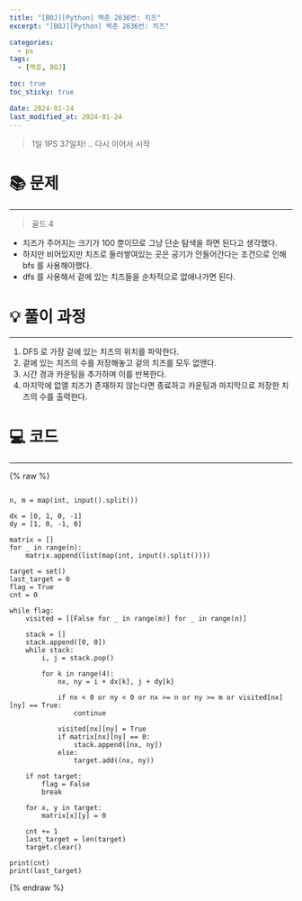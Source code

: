 ```yaml
---
title: "[BOJ][Python] 백준 2636번: 치즈"
excerpt: "[BOJ][Python] 백준 2636번: 치즈"

categories:
  - ps
tags:
  - [백준, BOJ]

toc: true
toc_sticky: true

date: 2024-01-24
last_modified_at: 2024-01-24
---
```


> 1일 1PS 37일차! .. 다시 이어서 시작

# 📚 문제

---

> 골드 4

- 치즈가 주어지는 크기가 100 뿐이므로 그냥 단순 탐색을 하면 된다고 생각했다.
- 하지만 비어있지만 치즈로 둘러쌓여있는 곳은 공기가 안들어간다는 조건으로 인해 bfs 를 사용해야했다.
- dfs 를 사용해서 겉에 있는 치즈들을 순차적으로 없애나가면 된다.

# 💡 풀이 과정

---

1. DFS 로 가장 겉에 있는 치즈의 위치를 파악한다.
2. 겉에 있는 치즈의 수를 저장해놓고 겉의 치즈를 모두 없앤다.
3. 시간 경과 카운팅을 추가하며 이를 반복한다.
4. 마지막에 없앨 치즈가 존재하지 않는다면 종료하고 카운팅과 마지막으로 저장한 치즈의 수를 출력한다.

# 💻 코드

---

{% raw %}

```

n, m = map(int, input().split())

dx = [0, 1, 0, -1]
dy = [1, 0, -1, 0]

matrix = []
for _ in range(n):
    matrix.append(list(map(int, input().split())))

target = set()
last_target = 0
flag = True
cnt = 0

while flag:
    visited = [[False for _ in range(m)] for _ in range(n)]

    stack = []
    stack.append([0, 0])
    while stack:
        i, j = stack.pop()

        for k in range(4):
            nx, ny = i + dx[k], j + dy[k]

            if nx < 0 or ny < 0 or nx >= n or ny >= m or visited[nx][ny] == True:
                continue

            visited[nx][ny] = True
            if matrix[nx][ny] == 0:
                stack.append([nx, ny])
            else:
                target.add((nx, ny))

    if not target:
        flag = False
        break

    for x, y in target:
        matrix[x][y] = 0

    cnt += 1
    last_target = len(target)
    target.clear()

print(cnt)
print(last_target)

```

{% endraw %}
